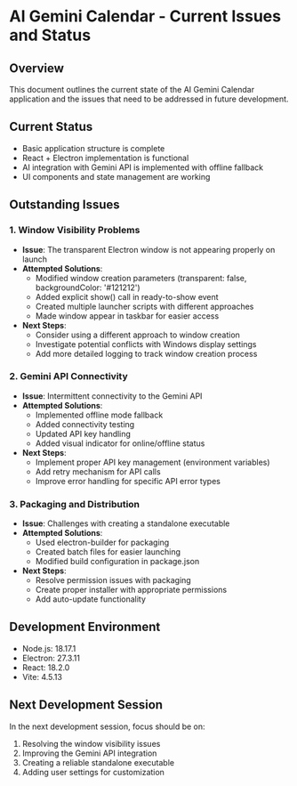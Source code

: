 # AI Gemini Calendar - Current Issues and Status

## Overview
This document outlines the current state of the AI Gemini Calendar application and the issues that need to be addressed in future development.

## Current Status
- Basic application structure is complete
- React + Electron implementation is functional
- AI integration with Gemini API is implemented with offline fallback
- UI components and state management are working

## Outstanding Issues

### 1. Window Visibility Problems
- **Issue**: The transparent Electron window is not appearing properly on launch
- **Attempted Solutions**:
  - Modified window creation parameters (transparent: false, backgroundColor: '#121212')
  - Added explicit show() call in ready-to-show event
  - Created multiple launcher scripts with different approaches
  - Made window appear in taskbar for easier access
- **Next Steps**:
  - Consider using a different approach to window creation
  - Investigate potential conflicts with Windows display settings
  - Add more detailed logging to track window creation process

### 2. Gemini API Connectivity
- **Issue**: Intermittent connectivity to the Gemini API
- **Attempted Solutions**:
  - Implemented offline mode fallback
  - Added connectivity testing
  - Updated API key handling
  - Added visual indicator for online/offline status
- **Next Steps**:
  - Implement proper API key management (environment variables)
  - Add retry mechanism for API calls
  - Improve error handling for specific API error types

### 3. Packaging and Distribution
- **Issue**: Challenges with creating a standalone executable
- **Attempted Solutions**:
  - Used electron-builder for packaging
  - Created batch files for easier launching
  - Modified build configuration in package.json
- **Next Steps**:
  - Resolve permission issues with packaging
  - Create proper installer with appropriate permissions
  - Add auto-update functionality

## Development Environment
- Node.js: 18.17.1
- Electron: 27.3.11
- React: 18.2.0
- Vite: 4.5.13

## Next Development Session
In the next development session, focus should be on:
1. Resolving the window visibility issues
2. Improving the Gemini API integration
3. Creating a reliable standalone executable
4. Adding user settings for customization
